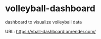 # volleyball-dashboard
dashboard to visualize volleyball data

URL: https://vball-dashboard.onrender.com/
